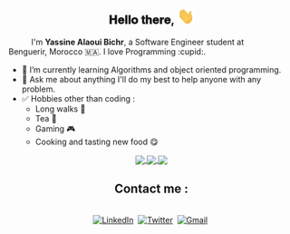 <div align="center">
<h2> 𝐇𝐞𝐥𝐥𝐨 𝐭𝐡𝐞𝐫𝐞, <img src="https://github.com/yassine-alaoui/yassine-alaoui/blob/main/src/Hi.gif" width="30px"></h2>
</div>
<p align=”justify” style="text-indent:40px;">I'm <b>Yassine Alaoui Bichr</b>, a Software Engineer student at <a style="text-decoration: underline;
color: white" href="https://1337.ma/en/"> 1337</a> Benguerir, Morocco 🇲🇦.
I love Programming :cupid:.
</p>

* 🌱 I’m currently learning Algorithms and object oriented programming.
* 💬 Ask me about anything I'll do my best to help anyone with any problem.
* :white_check_mark: Hobbies other than coding :
  * Long walks :runner:
  * Tea :tea:
  * Gaming :video_game:
  * Cooking and tasting new food :yum:

<p align="center">
<a href="https://github.com/yassine-alaoui/github-readme-stats">
  <img align="center" src="https://github-readme-stats.vercel.app/api/top-langs/?username=yassine-alaoui&theme=dark" />
</a>
<a href="https://github.com/yassine-alaoui/convoychat">
  <img align="center" src="https://github-readme-stats.vercel.app/api?username=yassine-alaoui&show_icons=true&theme=dark&count_private=true" />
</a>
<a href="https://github.com/yassine-alaoui/convoychat">
  <img align="center" src="https://1337-readme.vercel.app/api/profile?cursus=42cursus&dark=true&login=yaalaoui" />
</a>
</p>
<div align="center">
<h2> <b>Contact me :</b> </h2>
<br>
<a href="https://www.linkedin.com/in/yassine-alaoui-bichr/"><img src="https://img.shields.io/badge/linkedin-%230077B5.svg?&style=for-the-badge&logo=linkedin&logoColor=white" alt="LinkedIn" /></a>&nbsp;
<a href="https://twitter.com/alaoui_bichr"><img src="https://img.shields.io/badge/Twitter-1DA1F2?style=for-the-badge&logo=twitter&logoColor=white" alt="Twitter" /></a>&nbsp;
<a href="mailto:alaoui6b@gmail.com?subject=Hola%20Jiji"><img src="https://img.shields.io/badge/gmail-%23D14836.svg?&style=for-the-badge&logo=gmail&logoColor=white" alt="Gmail"/></a>&nbsp;
</div>
